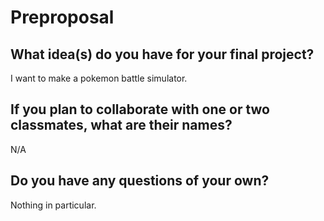 # Preproposal

## What idea(s) do you have for your final project?

I want to make a pokemon battle simulator.

## If you plan to collaborate with one or two classmates, what are their names?

N/A

## Do you have any questions of your own?

Nothing in particular.
